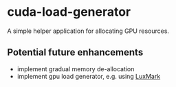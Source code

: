 # cuda-load-generator

A simple helper application for allocating GPU resources.

## Potential future enhancements

* implement gradual memory de-allocation
* implement gpu load generator, e.g. using [LuxMark](http://www.luxmark.info/)
